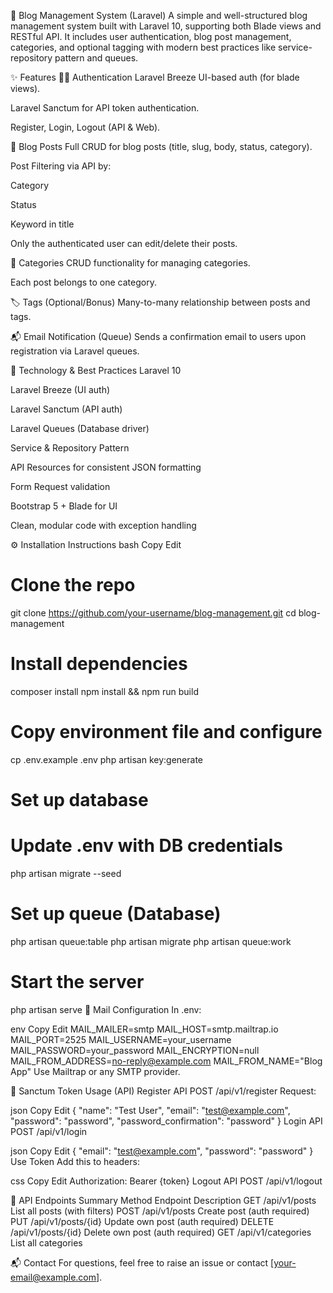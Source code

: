 🚀 Blog Management System (Laravel)
A simple and well-structured blog management system built with Laravel 10, supporting both Blade views and RESTful API. It includes user authentication, blog post management, categories, and optional tagging with modern best practices like service-repository pattern and queues.

✨ Features
🧑‍💻 Authentication
Laravel Breeze UI-based auth (for blade views).

Laravel Sanctum for API token authentication.

Register, Login, Logout (API & Web).

📝 Blog Posts
Full CRUD for blog posts (title, slug, body, status, category).

Post Filtering via API by:

Category

Status

Keyword in title

Only the authenticated user can edit/delete their posts.

📂 Categories
CRUD functionality for managing categories.

Each post belongs to one category.

🏷️ Tags (Optional/Bonus)
Many-to-many relationship between posts and tags.

📬 Email Notification (Queue)
Sends a confirmation email to users upon registration via Laravel queues.

🔧 Technology & Best Practices
Laravel 10

Laravel Breeze (UI auth)

Laravel Sanctum (API auth)

Laravel Queues (Database driver)

Service & Repository Pattern

API Resources for consistent JSON formatting

Form Request validation

Bootstrap 5 + Blade for UI

Clean, modular code with exception handling

⚙️ Installation Instructions
bash
Copy
Edit
# Clone the repo
git clone https://github.com/your-username/blog-management.git
cd blog-management

# Install dependencies
composer install
npm install && npm run build

# Copy environment file and configure
cp .env.example .env
php artisan key:generate

# Set up database
# Update .env with DB credentials
php artisan migrate --seed

# Set up queue (Database)
php artisan queue:table
php artisan migrate
php artisan queue:work

# Start the server
php artisan serve
📮 Mail Configuration
In .env:

env
Copy
Edit
MAIL_MAILER=smtp
MAIL_HOST=smtp.mailtrap.io
MAIL_PORT=2525
MAIL_USERNAME=your_username
MAIL_PASSWORD=your_password
MAIL_ENCRYPTION=null
MAIL_FROM_ADDRESS=no-reply@example.com
MAIL_FROM_NAME="Blog App"
Use Mailtrap or any SMTP provider.

🔐 Sanctum Token Usage (API)
Register API
POST /api/v1/register
Request:

json
Copy
Edit
{
  "name": "Test User",
  "email": "test@example.com",
  "password": "password",
  "password_confirmation": "password"
}
Login API
POST /api/v1/login

json
Copy
Edit
{
  "email": "test@example.com",
  "password": "password"
}
Use Token
Add this to headers:

css
Copy
Edit
Authorization: Bearer {token}
Logout API
POST /api/v1/logout

📘 API Endpoints Summary
Method	Endpoint	Description
GET	/api/v1/posts	List all posts (with filters)
POST	/api/v1/posts	Create post (auth required)
PUT	/api/v1/posts/{id}	Update own post (auth required)
DELETE	/api/v1/posts/{id}	Delete own post (auth required)
GET	/api/v1/categories	List all categories

📬 Contact
For questions, feel free to raise an issue or contact [your-email@example.com].
